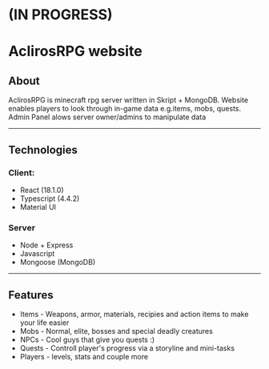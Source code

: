 # (IN PROGRESS)
# AclirosRPG website

## About

AclirosRPG is minecraft rpg server written in Skript + MongoDB.
Website enables players to look through in-game data e.g.items, mobs, quests.
Admin Panel alows server owner/admins to manipulate data
___

## Technologies

### Client:
 - React (18.1.0)
 - Typescript (4.4.2)
 - Material UI

### Server
 - Node + Express
 - Javascript
 - Mongoose (MongoDB)
___

## Features

- Items - Weapons, armor, materials, recipies and action items to make your life easier
- Mobs - Normal, elite, bosses and special deadly creatures
- NPCs - Cool guys that give you quests :)
- Quests - Controll player's progress via a storyline and mini-tasks
- Players - levels, stats and couple more

